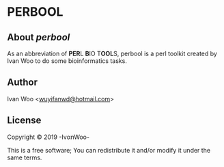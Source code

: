 # **PERBOOL**

## About *perbool*

As an abbreviation of **PER**L **B**IO T**OOL**S, perbool is a perl toolkit created by Ivan Woo to do some bioinformatics tasks.

## Author

Ivan Woo <<wuyifanwd@hotmail.com>>

## License

Copyright &copy; 2019 -Iv&alpha;nWoo-  

This is a free software; You can redistribute it and/or modify it under the same terms.